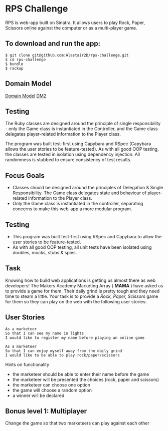 # RPS Challenge

RPS is web-app built on Sinatra.  It allows users to play Rock, Paper, Scissors online against the computer or as a multi-player game.  

## To download and run the app:
```
$ git clone git@github.com:Alastair2D/rps-challenge.git
$ cd rps-challenge
$ bundle
$ rackup
```

## Domain Model

[Domain Model](https://imgur.com/a/EpLJtuC)
[DM2](https://imgur.com/a/EpLJtuC)

<!-- [Domain Model]([Imgur](https://i.imgur.com/XVUM7Y7.png)) -->
<!-- <blockquote class="imgur-embed-pub" lang="en" data-id="a/EpLJtuC"><a href="//imgur.com/EpLJtuC"></a></blockquote><script async src="//s.imgur.com/min/embed.js" charset="utf-8"></script> -->
<!-- ![alt text](https://imgur.com/a/EpLJtuC) -->


## Testing
The Ruby classes are designed around the principle of single responsibility - only the Game class is instantiated in the Controller, and the Game class delegates player-related information to the Player class.

The program was built test-first using Capybara and RSpec (Capybara allows the user stories to be feature-tested). As with all good OOP testing, the classes are tested in isolation using dependency injection. All randomness is stubbed to ensure consistency of test results.

## Focus Goals
- Classes should be designed around the principles of Delegation & Single Responsibility.  The Game class delegates state and behaviour of player-related information to the Player class.  
- Only the Game class is instantiated in the controller, separating concerns to make this web-app a more modular program.

## Testing
- This program was built test-first using RSpec and Capybara to allow the user stories to be feature-tested.
- As with all good OOP testing, all unit tests have been isolated using doubles, mocks, stubs & spies.  

## Task
Knowing how to build web applications is getting us almost there as web developers!  The Makers Academy Marketing Array ( **MAMA** ) have asked us to provide a game for them. Their daily grind is pretty tough and they need time to steam a little.  Your task is to provide a _Rock, Paper, Scissors_ game for them so they can play on the web with the following user stories:

## User Stories
```
As a marketeer
So that I can see my name in lights
I would like to register my name before playing an online game

As a marketeer
So that I can enjoy myself away from the daily grind
I would like to be able to play rock/paper/scissors
```

Hints on functionality
- the marketeer should be able to enter their name before the game
- the marketeer will be presented the choices (rock, paper and scissors)
- the marketeer can choose one option
- the game will choose a random option
- a winner will be declared

## Bonus level 1: Multiplayer
Change the game so that two marketeers can play against each other
